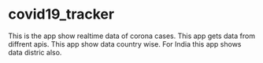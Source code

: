 # covid19_tracker

This is the app show realtime data of corona cases. This app gets data from diffrent apis. This app show data country wise. For India this app shows data distric also.
